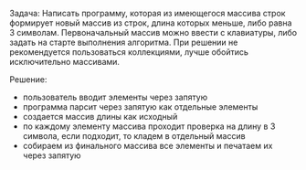 Задача: Написать программу, которая из имеющегося массива строк формирует новый массив из строк, длина которых меньше, либо равна 3 символам. Первоначальный массив можно ввести с клавиатуры, либо задать на старте выполнения алгоритма. При решении не рекомендуется пользоваться коллекциями, лучше обойтись исключительно массивами.

Решение:
- пользователь вводит элементы через запятую
- программа парсит через запятую как отдельные элементы
- создается массив длины как исходный
- по каждому элементу массива проходит проверка на длину в 3 символа, если подходит, то кладем в отдельный массив
- собираем из финального массива все элементы и печатаем их через запятую